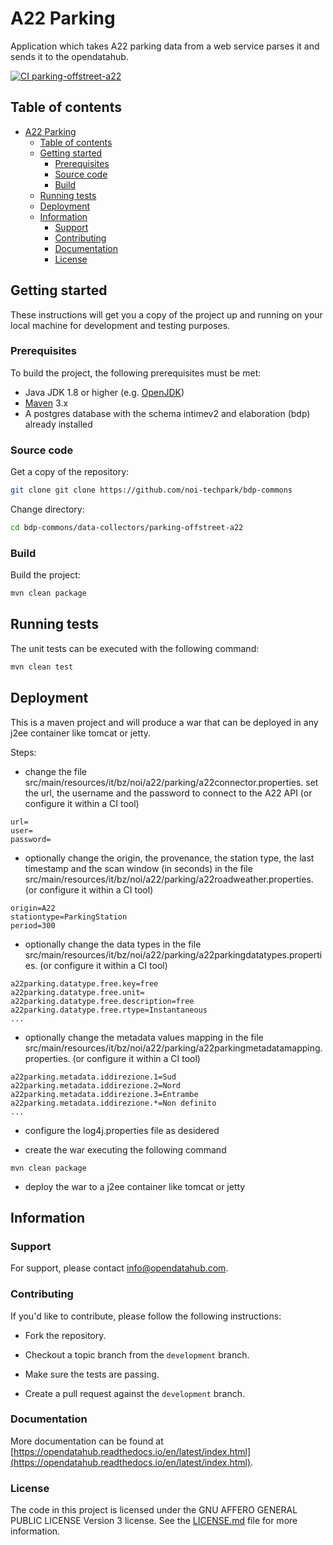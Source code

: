 <!--
SPDX-FileCopyrightText: NOI Techpark <digital@noi.com>

SPDX-License-Identifier: CC0-1.0
-->

# A22 Parking

Application which takes A22 parking data from a web service parses it and sends it to the opendatahub.

[![CI parking-offstreet-a22](https://github.com/noi-techpark/bdp-commons/actions/workflows/ci-parking-offstreet-a22.yml/badge.svg)](https://github.com/noi-techpark/bdp-commons/actions/workflows/ci-parking-offstreet-a22.yml)

## Table of contents

- [A22 Parking](#a22-parking)
  - [Table of contents](#table-of-contents)
  - [Getting started](#getting-started)
    - [Prerequisites](#prerequisites)
    - [Source code](#source-code)
    - [Build](#build)
  - [Running tests](#running-tests)
  - [Deployment](#deployment)
  - [Information](#information)
    - [Support](#support)
    - [Contributing](#contributing)
    - [Documentation](#documentation)
    - [License](#license)

## Getting started

These instructions will get you a copy of the project up and running on your local machine for development and testing
purposes.

### Prerequisites

To build the project, the following prerequisites must be met:

- Java JDK 1.8 or higher (e.g. [OpenJDK](https://openjdk.java.net/))
- [Maven](https://maven.apache.org/) 3.x
- A postgres database with the schema intimev2 and elaboration (bdp) already installed

### Source code

Get a copy of the repository:

```bash
git clone git clone https://github.com/noi-techpark/bdp-commons
```

Change directory:

```bash
cd bdp-commons/data-collectors/parking-offstreet-a22
```

### Build

Build the project:

```bash
mvn clean package
```

## Running tests

The unit tests can be executed with the following command:

```bash
mvn clean test
```

## Deployment

This is a maven project and will produce a war that can be deployed in any j2ee container like tomcat or jetty.

Steps:

* change the file src/main/resources/it/bz/noi/a22/parking/a22connector.properties. set the url, the username and the
  password to connect to the A22 API (or configure it within a CI tool)

```
url=
user=
password=
```

* optionally change the origin, the provenance, the station type, the last timestamp and the scan window (in seconds) in
  the file src/main/resources/it/bz/noi/a22/parking/a22roadweather.properties. (or configure it within a CI tool)

```
origin=A22
stationtype=ParkingStation
period=300
```

* optionally change the data types in the file src/main/resources/it/bz/noi/a22/parking/a22parkingdatatypes.properties.
  (or configure it within a CI tool)

```
a22parking.datatype.free.key=free
a22parking.datatype.free.unit=
a22parking.datatype.free.description=free
a22parking.datatype.free.rtype=Instantaneous
...
```

* optionally change the metadata values mapping in the file
  src/main/resources/it/bz/noi/a22/parking/a22parkingmetadatamapping.properties.
  (or configure it within a CI tool)

```
a22parking.metadata.iddirezione.1=Sud
a22parking.metadata.iddirezione.2=Nord
a22parking.metadata.iddirezione.3=Entrambe
a22parking.metadata.iddirezione.*=Non definito
...
```

* configure the log4j.properties file as desidered

* create the war executing the following command

```
mvn clean package
```

* deploy the war to a j2ee container like tomcat or jetty

## Information

### Support

For support, please contact [info@opendatahub.com](mailto:info@opendatahub.com).

### Contributing

If you'd like to contribute, please follow the following instructions:

- Fork the repository.

- Checkout a topic branch from the `development` branch.

- Make sure the tests are passing.

- Create a pull request against the `development` branch.

### Documentation

More documentation can be found
at [https://opendatahub.readthedocs.io/en/latest/index.html](https://opendatahub.readthedocs.io/en/latest/index.html).

### License

The code in this project is licensed under the GNU AFFERO GENERAL PUBLIC LICENSE Version 3 license. See
the [LICENSE.md](LICENSE.md) file for more information.
